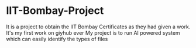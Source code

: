 # IIT-Bombay-Project
It is a project to obtain the IIT Bombay Certificates as they had given a work.
It's my first work on giyhub ever 
My project is to run AI powered system which can easily identify the types of files
